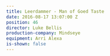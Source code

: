 ```yaml
---
title: Leerdammer - Man of Goed Taste
date: 2016-08-17 13:07:00 Z
position: 46
director: Luke Bellis
production-company: Mindseye
equipment: Arri Alexa
is-shown: false
---
```


